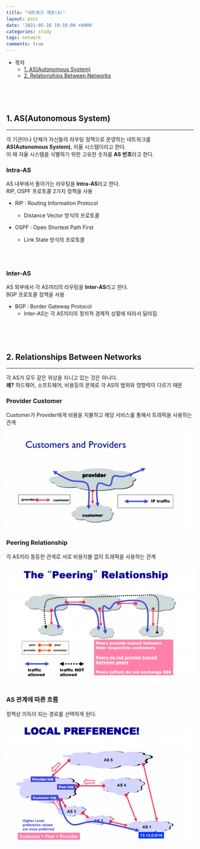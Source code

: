 ```yaml
---
title: "네트워크 계층(4)"
layout: post
date: '2021-05-16 19:10:00 +0900'
categories: study
tags: network
comments: true
---
```


- 목차
    - [1. AS(Autonomous System)](#1-asautonomous-system)
    - [2. Relationships Between Networks](#2-relationships-between-networks)
<br>
<br>
<br>

## 1. AS(Autonomous System)
---
각 기관이나 단체가 자신들의 라우팅 정책으로 운영하는 네트워크를<br>
**AS(Autonomous System)**, 자율 시스템이라고 한다.<br>
이 때 자율 시스템을 식별하기 위한 고유한 숫자를 **AS 번호**라고 한다.<br>

### Intra-AS
AS 내부에서 돌아가는 라우팅을 **Intra-AS**라고 한다.<br>
RIP, OSPF 프로토콜 2가지 정책을 사용<br>

- RIP : Routing Information Protocol
    - Distance Vector 방식의 프로토콜

- OSPF : Open Shortest Path First
    - Link State 방식의 프로토콜

<br>
<br>

### Inter-AS
AS 외부에서 각 AS끼리의 라우팅을 **Inter-AS**라고 한다.<br>
BGP 프로토콜 정책을 사용<br>

- BGP : Border Gateway Protocol
    - Inter-AS는 각 AS끼리의 정치적 경제적 상황에 따라서 달라짐<br>


<br>
<br>
<br>

## 2. Relationships Between Networks
---
각 AS가 모두 같은 위상을 지니고 있는 것은 아니다.<br>
**왜?** 하드웨어, 소프트웨어, 비용등의 문제로 각 AS의 범위와 영향력이 다르기 때문<br>


### Provider Customer
Customer가 Provider에게 비용을 지불하고 해당 서비스를 통해서 트래픽을 사용하는 관계<br>

![ex_screenshot](/assets/img/cp.PNG)<br>

### Peering Relationship
각 AS끼리 동등한 관계로 서로 비용지불 없이 트래픽을 사용하는 관계<br>

![ex_screenshot](/assets/img/peering.PNG)<br>


### AS 관계에 따른 흐름
정책상 이득이 되는 경로를 선택하게 된다.<br>

![ex_screenshot](/assets/img/asflow.PNG)<br>
